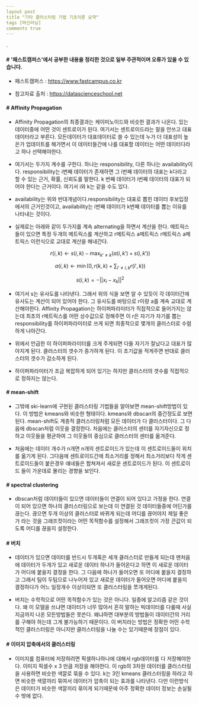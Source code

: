 ```yaml
---
layout post
title "기타 클러스터링 기법 기초이론 요약"
tags [머신러닝]
comments true
---
```


.

#### # '패스트캠퍼스'에서 공부한 내용을 정리한 것으로 일부 주관적이며 오류가 있을 수 있습니다.

- 패스트캠퍼스 : https://www.fastcampus.co.kr

- 참고자료 출처 : https://datascienceschool.net

#### # Affinity Propagation

- Affinity Propagation의 최종결과는 케이미노이드와 비슷한 결과가 나온다. 있는 데이터중에 어떤 것이 센트로이가 된다. 여기서는 센트로이드라는 말을 안쓰고 대표데이터라고 부른다. 모든데이터가 대표데이터로 쓸 수 있는데 누가 더 대표성이 높은가 업데이트를 해가면서 이 데이터들간에 나를 대표할 데이터는 어떤 데이터다라고 하나 선택해야한다.


- 여기서는 두가지 계수를 구한다. 하나는 responsibility, 다른 하나는 availability이다. responsibility는 i번째 데이터가 존재하면 그 i번째 데이터의 대표는 k다라고 할 수 있는 근거, 확률, 신뢰도를 말한다. k 번째 데이터가  i번째 데이터의 대표가 되어야 한다는 근거이다. 여기서 i와 k는 같을 수도 있다.


- availability는 위와 반대개념이다.responsibility는 대표로 뽑힌 데이터 후보입장에서의 근거인것이고, availability는 i번째 데이터가 k번째 데이터를 뽑는 이유를 나타내는 것이다. 


- 실제로는 아래와 같이 두가지를 계속 alternating을 하면서 계산을 한다. 메트릭스들이 있으면 특정 두개의 메트릭스를 계산하고 r메트릭스 a메트릭스  r메트릭스 a메트릭스 이런식으로 교대로 계산을 해내간다.

$$\ r(i, k) \leftarrow s(i, k) - \max_{k' \neq k} ( a(i, k') + s(i, k')) $$

$$\ a(i, k) \leftarrow \min(0, r(k, k) + \sum_{i' \neq i,k} r(i', k)) $$

$$\ s(i,k) = -|| x_i - x_k ||^2 $$ 


- 여기서 s는 유사도를 나타낸다. 그래서 위의 식을 보면 알 수 있듯이 각 데이터간에 유사도는 계산이 되어 있어야 한다. 그 유사도를 바탕으로 r이랑 a를 계속 교대로 계산해야한다. Affinity Propagation는 하이퍼파라미터가 직접적으로 들어가지는 않는데 최초의 r메트릭스를 어떤 상수값으로 정해주면 이 r은 자기가 자기를 뽑는 responsibility를 하이퍼파라미터로 쓰게 되면 최종적으로 몇개의 클러스터로 수렴하게 나아간다.


- 위에서 언급한 이 하이퍼파라미터를 크게 주게되면 다들 자기가 잘났다고 대표가 많아지게 된다. 클러스터의 갯수가 증가하게 된다. 이 초기값을 적게주면 반대로 클러스터의 갯수가 감소하게 된다.


- 하이퍼파라미터가 조금 복잡하게 되어 있기는 하지만 클러스터의 갯수를 직접적으로 정하지는 않는다.

#### # mean-shift

- 그밖에 ski-learn에 구현된 클러스터링 기법들을 알아보면 mean-shift방법이 있다. 이 방법은 kmeans와 비슷한 형태이다. kmeans와 dbscan의 중간정도로 보면 된다. mean-shift도 계층적 클러스터링처럼 모든 데이터가 다 클러스터이다. 그 다음에 dbscan처럼 이웃을 결정한다. 처음에는 클러스터의 센터를 자기자신으로 정하고 이웃들을 평균하여 그 이웃들의 중심으로 클러스터의 센터를 옮겨준다.


- 처음에는 데이터 개수가 n개면 n개의 센트로이드가 있는데 이 센트로이드들이 위치를 옮기게 된다. 그다음에 센트로이드간에 최소거리를 정해서 최소거리보다 작게 센트로이드들이 붙은경우 얘네들은 합쳐져서 새로운 센트로이드가 된다. 이 센트로이드 들이 가운데로 몰리는 경향을 보인다.

#### # spectral clustering

- dbscan처럼 데이터들이 있으면 데이터들이 연결이 되어 있다고 가정을 한다. 연결이 되어 있으면 하나의 클러스터링으로 보는데 이 연결된 것 데이터들중에 어딘가를 끊는다. 끊으면 두개 이상의 클러스터로 바뀌게 되는데 어디를 끊어야지 제일 좋은가 라는 것을 그래프컷이라는 어떤 목적함수를 설정해서 그래프컷이 가장 큰값이 되도록 어디를 끊을지 설정한다.

#### # 버치


- 데이터가 있으면 데이터를 반드시 두개혹은 세개 클러스터로 만들게 되는데 맨처음에 데이터가 두개가 있고 새로운 데이터 하나가 들어온다고 하면 이 새로운 데이터가 어디에 붙을지 결정을 한다. 그 다음에 하나가 들어오면 또 어디에 붙을지 결정하고 그래서 팀이 두팀으로 나누어져 있고 새로운 데이터가 들어오면 어디에 붙을지 결정하다가 어느 일정개수 이상이되면 또 클러스터링을 쪼개게된다.


- 버치는 수학적으로 어떤 목적함수가 있는 것은 아니다. 일종에 알고리즘 같은 것이다. 왜 이 모델을 쓰냐면 데이터가 너무 많아서 흔히 말하는 빅데이터를 다룰때 사실 지금까지 나온 모든방법들은 못쓴다. 왜냐하면 대부분의 방법들이 데이터간의 거리를 구해야 하는데 그게 불가능하기 때문이다. 이 버치라는 방법은 정확한 어떤 수학적인 클러스터링은 아니지만 클러스터링을 나눌 수는 있기때문에 장점이 있다.

#### # 이미지 압축에서의 클러스터링

- 이미지를 컴퓨터에 저장하려면 픽셀하나하나에 대해서 rgb데이터를 다 저장해야한다. 이미지 픽셀수 x 3 만큼 저장을 해야한다. 이 rgb의 3차원 데이터를 클러스터링을 사용하면 비슷한 색깔로 묶을 수 있다. k는 3인 kmeans 클러스터링을 하라고 하면 비슷한 색깔끼리 묶여서 데이터가 압축이 되는 효과를 나타낸다. 다만 이런방식은 데이터가 비슷한 색깔끼리 묶이게 되기때문에 아주 정확한 데이터 정보는 손실될 수 밖에 없다.
